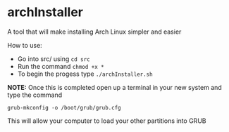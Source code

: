 # archInstaller
A tool that will make installing Arch Linux simpler and easier

How to use:
- Go into src/ using `cd src`
- Run the command `chmod +x *`
- To begin the progess type `./archInstaller.sh`

**NOTE:** Once this is completed open up a terminal in your new system and type the command

`grub-mkconfig -o /boot/grub/grub.cfg`

This will allow your computer to load your other partitions into GRUB
